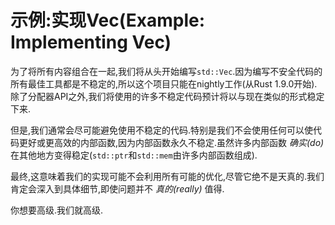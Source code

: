 # 示例:实现Vec(Example: Implementing Vec)

为了将所有内容组合在一起,我们将从头开始编写`std::Vec`.因为编写不安全代码的所有最佳工具都是不稳定的,所以这个项目只能在nightly工作(从Rust 1.9.0开始).除了分配器API之外,我们将使用的许多不稳定代码预计将以与现在类似的形式稳定下来.

但是,我们通常会尽可能避免使用不稳定的代码.特别是我们不会使用任何可以使代码更好或更高效的内部函数,因为内部函数永久不稳定.虽然许多内部函数 *确实(do)* 在其他地方变得稳定(`std::ptr`和`std::mem`由许多内部函数组成).

最终,这意味着我们的实现可能不会利用所有可能的优化,尽管它绝不是天真的.我们肯定会深入到具体细节,即使问题并不 *真的(really)* 值得.

你想要高级.我们就高级.
